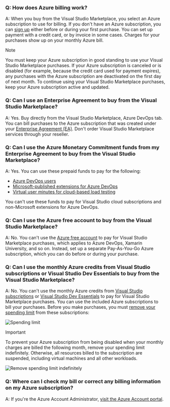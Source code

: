### Q: How does Azure billing work?

A: When you buy from the Visual Studio Marketplace, you select an Azure subscription to use for billing. If you don't have an Azure subscription, you can [sign up](https://portal.azure.com) either before or during your first purchase. You can set up payment with a credit card, or by invoice in some cases. Charges for your purchases show up on your monthly Azure bill.

>[!NOTE] 
> You must keep your Azure subscription in good standing to use your Visual Studio Marketplace purchases. If your Azure subscription is canceled or is disabled (for example, because the credit card used for payment expires), any purchases with the Azure subscription are deactivated on the first day of next month. To continue using your Visual Studio Marketplace purchases, keep your Azure subscription active and updated.


### Q: Can I use an Enterprise Agreement to buy from the Visual Studio Marketplace?

A: Yes. Buy directly from the Visual Studio Marketplace, Azure DevOps tab. You can bill purchases to the Azure subscription that was created under your [Enterprise Agreement (EA)](https://azure.microsoft.com/pricing/enterprise-agreement/). Don't order Visual Studio Marketplace services through your reseller.

### Q: Can I use the Azure Monetary Commitment funds from my Enterprise Agreement to buy from the Visual Studio Marketplace?

A: Yes. You can use these prepaid funds to pay for the following:

*	[Azure DevOps users](../buy-basic-access-add-users.md)
*	[Microsoft-published extensions for Azure DevOps](https://marketplace.visualstudio.com/azuredevops)
*	[Virtual user minutes for cloud-based load testing](/../organizations/billing/buy-more-build-vs)

You can't use these funds to pay for Visual Studio cloud subscriptions and non-Microsoft extensions for Azure DevOps.

### Q: Can I use the Azure free account to buy from the Visual Studio Marketplace?

A: No. You can't use the [Azure free account](https://azure.microsoft.com/pricing/free-trial/) to pay for Visual Studio Marketplace purchases, which applies to Azure DevOps, Xamarin University, and so on. Instead, set up a separate Pay-As-You-Go Azure subscription, which you can do before or during your purchase. 

### Q: Can I use the monthly Azure credits from Visual Studio subscriptions or Visual Studio Dev Essentials to buy from the Visual Studio Marketplace?

A: No. You can't use the monthly Azure credits from [Visual Studio subscriptions](https://visualstudio.microsoft.com/products/subscriber-benefits-vs) or [Visual Studio Dev Essentials](https://visualstudio.microsoft.com/products/visual-studio-dev-essentials-vs.aspx) to pay for Visual Studio Marketplace purchases. You can use the included Azure subscriptions to bill your purchases. Before you make purchases, you must [remove your spending limit](https://azure.microsoft.com/pricing/spending-limits/) from these subscriptions:

<img alt="Spending limit" src="/azure/devops/organizations/billing/media/spending-limit.png" />

<a name="spending-limit"></a>

> [!Important]
> To prevent your Azure subscription from being disabled when your monthly charges are billed the following month, remove your spending limit indefinitely. Otherwise, all resources billed to the subscription are suspended, including virtual machines and all other workloads.

<img alt="Remove spending limit indefinitely" src="/azure/devops/organizations/billing/media/remove-spending-limit.png" />

### Q: Where can I check my bill or correct any billing information on my Azure subscription?

A: If you're the Azure Account Administrator, [visit the Azure Account portal](https://account.windowsazure.com).
